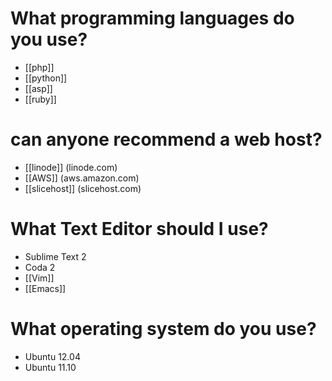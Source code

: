 # What programming languages do you use?
* [[php]]
* [[python]]
* [[asp]]
* [[ruby]]

# can anyone recommend a web host?
* [[linode]] (linode.com)
* [[AWS]] (aws.amazon.com)
* [[slicehost]] (slicehost.com)


# What Text Editor should I use?
* Sublime Text 2
* Coda 2
* [[Vim]]
* [[Emacs]]

# What operating system do you use?
* Ubuntu 12.04
* Ubuntu 11.10

